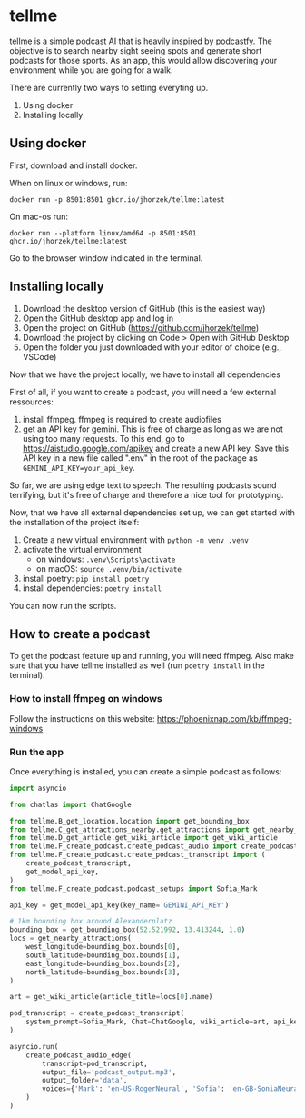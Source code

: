 # tellme

tellme is a simple podcast AI that is heavily inspired by [podcastfy](https://github.com/souzatharsis/podcastfy). The objective is to search nearby sight seeing spots and generate short podcasts for those sports. As an app, this would allow discovering your environment while you are going for a walk.

There are currently two ways to setting everyting up.

1. Using docker 
2. Installing locally

## Using docker

First, download and install docker. 

When on linux or windows, run:

```
docker run -p 8501:8501 ghcr.io/jhorzek/tellme:latest
```

On mac-os run:

```
docker run --platform linux/amd64 -p 8501:8501 ghcr.io/jhorzek/tellme:latest
```

Go to the browser window indicated in the terminal.

## Installing locally

1. Download the desktop version of GitHub (this is the easiest way)
2. Open the GitHub desktop app and log in
3. Open the project on GitHub (https://github.com/jhorzek/tellme)
4. Download the project by clicking on Code > Open with GitHub Desktop
5. Open the folder you just downloaded with your editor of choice (e.g., VSCode)

Now that we have the project locally, we have to install all dependencies

First of all, if you want to create a podcast, you will need a few external ressources:

1. install ffmpeg. ffmpeg is required to create audiofiles
2. get an API key for gemini. This is free of charge as long as we are not using too many requests. To this end, go to https://aistudio.google.com/apikey
and create a new API key. Save this API key in a new file called ".env" in the root of the package as `GEMINI_API_KEY=your_api_key`.

So far, we are using edge text to speech. The resulting podcasts sound terrifying, but it's free of charge and therefore a nice tool for
prototyping.

Now, that we have all external dependencies set up, we can get started with the installation of the project itself:

1. Create a new virtual environment with `python -m venv .venv`
2. activate the virtual environment
    - on windows: `.venv\Scripts\activate`
    - on macOS: `source .venv/bin/activate`
3. install poetry: `pip install poetry`
4. install dependencies: `poetry install`

You can now run the scripts.

## How to create a podcast

To get the podcast feature up and running, you will need ffmpeg. Also make sure
that you have tellme installed as well (run `poetry install` in the terminal).

### How to install ffmpeg on windows

Follow the instructions on this website: https://phoenixnap.com/kb/ffmpeg-windows

### Run the app

Once everything is installed, you can create a simple podcast as follows:

```py
import asyncio

from chatlas import ChatGoogle

from tellme.B_get_location.location import get_bounding_box
from tellme.C_get_attractions_nearby.get_attractions import get_nearby_attractions
from tellme.D_get_article.get_wiki_article import get_wiki_article
from tellme.F_create_podcast.create_podcast_audio import create_podcast_audio_edge
from tellme.F_create_podcast.create_podcast_transcript import (
    create_podcast_transcript,
    get_model_api_key,
)
from tellme.F_create_podcast.podcast_setups import Sofia_Mark

api_key = get_model_api_key(key_name='GEMINI_API_KEY')

# 1km bounding box around Alexanderplatz
bounding_box = get_bounding_box(52.521992, 13.413244, 1.0)
locs = get_nearby_attractions(
    west_longitude=bounding_box.bounds[0],
    south_latitude=bounding_box.bounds[1],
    east_longitude=bounding_box.bounds[2],
    north_latitude=bounding_box.bounds[3],
)

art = get_wiki_article(article_title=locs[0].name)

pod_transcript = create_podcast_transcript(
    system_prompt=Sofia_Mark, Chat=ChatGoogle, wiki_article=art, api_key=api_key
)

asyncio.run(
    create_podcast_audio_edge(
        transcript=pod_transcript,
        output_file='podcast_output.mp3',
        output_folder='data',
        voices={'Mark': 'en-US-RogerNeural', 'Sofia': 'en-GB-SoniaNeural'},
    )
)
```
